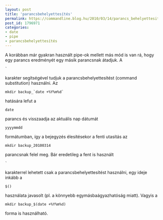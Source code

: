 ```yaml
---
layout: post
title: 'parancsbehelyettesítés'
permalink: https://commandline.blog.hu/2010/03/14/parancs_behelyettesites
post_id: 1796971
categories: 
- date
- pipe
- parancsbehelyettesítés
---
```


A korábban már gyakran használt pipe-ok mellett más mód is van rá, hogy egy parancs eredményét egy másik parancsnak átadjuk. A 
```
`
```
 karakter segítségével tudjuk a parancsbehelyettesítést (command substitution) használni. Az 
```
mkdir backup_`date +%Y%m%d`
``` 
hatására lefut a 
```
date
```
 parancs és visszaadja az aktuális nap dátumát 
```
yyyymmdd
```
 formátumban, így a bejegyzés élesítésekor a fenti utasítás az 
```
mkdir backup_20100314
``` 
parancsnak felel meg. 
Bár eredetileg a fent is használt 
```
`
```
 karakterrel lehetett csak a parancsbehelyettesítést használni, egy ideje inkább a 
```
$()
```
 használata javasolt (pl. a könnyebb egymásbaágyazhatóság miatt). Vagyis a 
```
mkdir backup_$(date +%Y%m%d)
``` 
forma is használható.